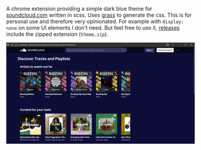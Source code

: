 A chrome extension providing a simple dark blue theme for [soundcloud.com](https://soundcloud.com/) written in scss. Uses [grass](https://github.com/connorskees/grass) to generate the css. This is for personal use and therefore very opinionated. For example with `display: none` on some UI elements I don't need. But feel free to use it, [releases](https://github.com/KaindlJulian/sc-theme/releases) include the zipped extension (`theme.zip`).

<img src="example.png" />
